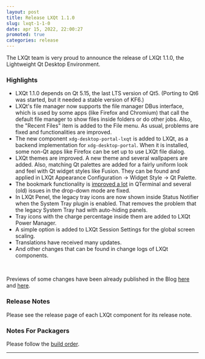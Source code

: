 ```yaml
---
layout: post
title: Release LXQt 1.1.0
slug: lxqt-1-1-0
date: apr 15, 2022, 22:00:27
promoted: true
categories: release
---
```


The LXQt team is very proud to announce the release of LXQt 1.1.0, the Lightweight Qt Desktop Environment.

### Highlights

 * LXQt 1.1.0 depends on Qt 5.15, the last LTS version of Qt5. (Porting to Qt6 was started, but it needed a stable version of KF6.)
 * LXQt's file manager now supports the file manager DBus interface, which is used by some apps (like Firefox and Chromium) that call the default file manager to show files inside folders or do other jobs. Also, the "Recent Files" item is added to the File menu. As usual, problems are fixed and functionalities are improved.
 * The new component `xdg-desktop-portal-lxqt` is added to LXQt, as a backend implementation for `xdg-desktop-portal`. When it is installed, some non-Qt apps like Firefox can be set up to use LXQt file dialog.
 * LXQt themes are improved. A new theme and several wallpapers are added. Also, matching Qt palettes are added for a fairly uniform look and feel with Qt widget styles like Fusion. They can be found and applied in LXQt Appearance Configuration → Widget Style → Qt Palette.
 * The bookmark functionality is [improved a lot](https://lxqt-project.org/blog/2022/03/15/qterminal-bookmarks-reloaded/) in QTerminal and several (old) issues in the drop-down mode are fixed.
 * In LXQt Penel, the legacy tray icons are now shown inside Status Notifier when the System Tray plugin is enabled. That removes the problem that the legacy System Tray had with auto-hiding panels.
 * Tray icons with the charge percentage inside them are added to LXQt Power Manager.
 * A simple option is added to LXQt Session Settings for the global screen scaling.
 * Translations have received many updates.
 * And other changes that can be found in change logs of LXQt components.


 <br/>


Previews of some changes have been already published in the Blog [here](https://lxqt-project.org/blog/2022/02/14/lxqt-1.1.0-preview/) and [here](https://lxqt-project.org/blog/2022/03/31/lxqt-1.1.0-preview-second-part/).

### Release Notes

Please see the release page of each LXQt component for its release note.

### Notes For Packagers

Please follow the [build order](https://github.com/lxqt/lxqt/wiki/How-To-Release-A-New-Version-of-LXQt).

----
